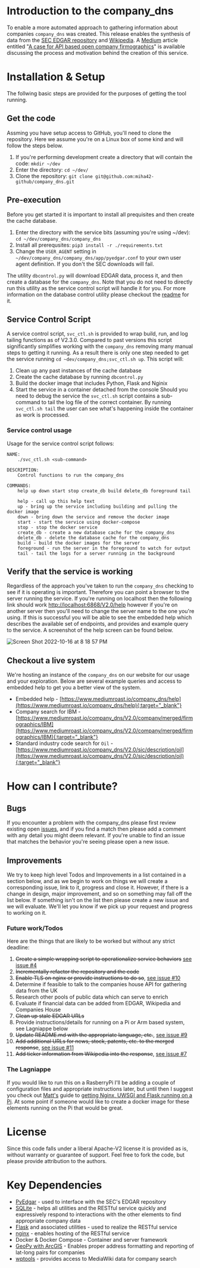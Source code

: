 # Introduction to the company_dns
To enable a more automated approach to gathering information about companies `company_dns` was created.  This release enables the synthesis of data from the [SEC EDGAR repository](https://www.sec.gov/edgar/searchedgar/companysearch.html) and [Wikipedia](https://wikipedia.org).  A [Medium](https://medium.com) article entitled "[A case for API based open company firmographics](https://medium.com/@michaelhay_90395/a-case-for-api-based-open-company-firmographics-145e4baf121b)" is available discussing the process and motivation behind the creation of this service.

# Installation & Setup
The follwing basic steps are provided for the purposes of getting the tool running.
## Get the code
Assming you have setup access to GitHub, you'll need to clone the repository. Here we assume you're on a Linux box of some kind and will follow the steps below.

1. If you're performing development create a directory that will contain the code: `mkdir ~/dev`
2. Enter the directory: `cd ~/dev/`
3. Clone the repository: `git clone git@github.com:miha42-github/company_dns.git`

## Pre-execution
Before you get started it is important to install all prequisites and then create the cache database.

1. Enter the directory with the service bits (assuming you're using ~/dev): `cd ~/dev/company_dns/company_dns`
2. Install all prerequsites: `pip3 install -r ./requirements.txt`
3. Change the `USER_AGENT` setting in `~/dev/company_dns/company_dns/app/pyedgar.conf` to your own user agent definition.  If you don't the SEC downloads will fail.

The utility `dbcontrol.py` will download EDGAR data, process it, and then create a database for the `company_dns`.  Note that you do not need to directly run this utility as the service control script will handle it for you.  For more information on the database control utility please checkout the [readme](company_dns/app/README.md) for it.

## Service Control Script
A service control script, `svc_ctl.sh` is provided to wrap build, run, and log tailing functions as of V2.3.0.  Compared to past versions this script significantly simplifies working with the `company_dns` removing many manual steps to getting it running. As a result there is only one step needed to get the service running `cd ~dev/company_dns;svc_ctl.sh up`.  This script will:
1. Clean up any past instances of the cache database
2. Create the cache database by running `dbcontrol.py`
3. Build the docker image that includes Python, Flask and Nginix
4. Start the service in a container detached from the console
Should you need to debug the service the `svc_ctl.sh` script contains a sub-command to tail the log file of the correct container.  By running `svc_ctl.sh tail` the user can see what's happening inside the container as work is processed.
### Service control usage
Usage for the service control script follows:
```
NAME:
    ./svc_ctl.sh <sub-command>

DESCRIPTION:
    Control functions to run the company_dns

COMMANDS:
    help up down start stop create_db build delete_db foreground tail

    help - call up this help text
    up - bring up the service including building and pulling the docker image
    down - bring down the service and remove the docker image
    start - start the service using docker-compose 
    stop - stop the docker service
    create_db - create a new database cache for the company_dns
    delete_db - delete the database cache for the company_dns
    build - build the docker images for the server
    foreground - run the server in the foreground to watch for output
    tail - tail the logs for a server running in the background
```

## Verify that the service is working
Regardless of the approach you've taken to run the `company_dns` checking to see if it is operating is important.  Therefore you can point a browser to the server running the service.  If you're running on localhost then the following link should work [http://localhost:6868/V2.0/help](http://localhost:6868/V2.0/help) however if you're on another server then you'll need to change the server name to the one you're using.  If this is successful you will be able to see the embedded help which describes the available set of endpoints, and provides and example query to the service.  A screenshot of the help screen can be found below.

![Screen Shot 2022-10-16 at 8 18 57 PM](https://user-images.githubusercontent.com/10818650/196084425-6fd9d724-1f59-4eed-9548-c553168bf387.png)

## Checkout a live system
We're hosting an instance of the `company_dns` on our website for our usage and your exploration.  Below are several example queries and access to embedded help to get you a better view of the system.
- Embedded help - [https://www.mediumroast.io/company_dns/help](https://www.mediumroast.io/company_dns/help){:target="_blank"}
- Company search for IBM - [https://www.mediumroast.io/company_dns/V2.0/company/merged/firmographics/IBM](https://www.mediumroast.io/company_dns/V2.0/company/merged/firmographics/IBM){:target="_blank"}
- Standard industry code search for `Oil` - [https://www.mediumroast.io/company_dns/V2.0/sic/description/oil](https://www.mediumroast.io/company_dns/V2.0/sic/description/oil){:target="_blank"}

# How can I contribute?

## Bugs
If you encounter a problem with the company_dns please first review existing open [issues](https://github.com/miha42-github/company_dns/issues), and if you find a match then please add a comment with any detail you might deem relevant.  If you're unable to find an issue that matches the behavior you're seeing please open a new issue. 

## Improvements
We try to keep high level Todos and Improvements in a list contained in a section below, and as we begin to work on things we will create a corresponding issue, link to it, progress and close it.  However, if there is a change in design, major improvement, and so on something may fall off the list below.  If something isn't on the list then please create a new issue and we will evaluate.  We'll let you know if we pick up your request and progress to working on it.

### Future work/Todos
Here are the things that are likely to be worked but without any strict deadline:
1. ~~Create a simple wrapping script to operationalize service behaviors~~ [see issue #4](https://github.com/miha42-github/company_dns/issues/4)
2. ~~Incrementally refactor the repository and the code~~
3. ~~Enable TLS on nginx or provide instructions to do so~~, [see issue #10](https://github.com/miha42-github/company_dns/issues/10)
4. Determine if feasible to talk to the companies house API for gathering data from the UK
5. Research other pools of public data which can serve to enrich 
6. Evaluate if financial data can be added from EDGAR, Wikipedia and Companies House
7. ~~Clean up stale EDGAR URLs~~
8. Provide instructions/details for running on a Pi or Arm based system, see Lagniappe below
9. ~~Update README.md with the appropriate language, etc.~~, [see issue #9](https://github.com/miha42-github/company_dns/issues/9)
10. ~~Add additional URLs for news, stock, patents, etc. to the merged response~~, [see issue #11](https://github.com/miha42-github/company_dns/issues/11)
11. ~~Add ticker information from Wikipedia into the response~~, [see issue #7](https://github.com/miha42-github/company_dns/issues/7)

### The Lagniappe 
If you would like to run this on a RasberryPi I'll be adding a couple of configuration files and appropriate instructions later, but until then I suggest you check out [Matt's](https://www.raspberrypi-spy.co.uk/author/matt/) guide to [getting Nginx, UWSGI and Flask running on a Pi](https://www.raspberrypi-spy.co.uk/2018/12/running-flask-under-nginx-raspberry-pi/).  At some point if someone would like to create a docker image for these elements running on the Pi that would be great.


# License
Since this code falls under a liberal Apache-V2 license it is provided as is, without warranty or guarantee of support.  Feel free to fork the code, but please provide attribution to the authors.

# Key Dependencies
- [PyEdgar](https://github.com/gaulinmp/pyedgar) - used to interface with the SEC's EDGAR repository
- [SQLite](https://www.sqlite.org/index.html) - helps all utilities and the RESTful service quickly and expressively respond to interactions with the other elements to find appropriate company data
- [Flask](https://www.palletsprojects.com/p/flask/) and associated utilities - used to realize the RESTful service
- [nginx](http://nginx.org) - enables hosting of the RESTful service
- Docker & Docker Compose - Container and server framework
- [GeoPy with ArcGIS](https://github.com/geopy/geopy) - Enables proper address formatting and reporting of lat-long pairs for companies
- [wptools](https://github.com/siznax/wptools/) - provides access to MediaWiki data for company search

